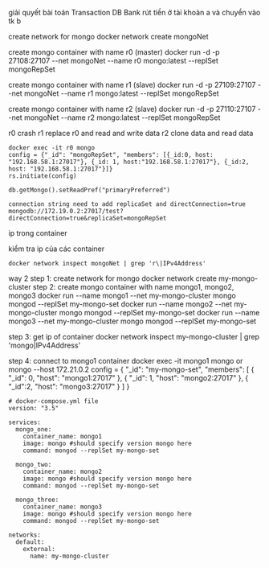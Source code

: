 giải quyết bài toán Transaction DB Bank
rút tiền ở tài khoàn a và chuyển vào tk b

create network for mongo
docker network create mongoNet

create mongo container with name r0 (master)
docker run -d -p 27108:27107 --net mongoNet --name r0 mongo:latest --replSet mongoRepSet


create mongo container with name r1 (slave)
docker run -d -p 27109:27107 --net mongoNet --name r1 mongo:latest --replSet mongoRepSet

create mongo container with name r2 (slave)
docker run -d -p 27110:27107 --net mongoNet --name r2 mongo:latest --replSet mongoRepSet

r0 crash r1 replace r0 and read and write data 
r2 clone data and read data

```
docker exec -it r0 mongo
config = {"_id": "mongoRepSet", "members": [{_id:0, host: "192.168.58.1:27017"}, {_id: 1, host:"192.168.58.1:27017"}, {_id:2, host: "192.168.58.1:27017"}]}
rs.initiate(config)

db.getMongo().setReadPref("primaryPreferred")

connection string need to add replicaSet and directConnection=true
mongodb://172.19.0.2:27017/test?directConnection=true&replicaSet=mongoRepSet
```
ip trong container

kiểm tra ip của các container 
```
docker network inspect mongoNet | grep 'r\|IPv4Address'
```


way 2
step 1: create network for mongo
docker network create my-mongo-cluster
step 2: create mongo container with name mongo1, mongo2, mongo3
docker run --name mongo1 --net my-mongo-cluster mongo mongod --replSet my-mongo-set
docker run --name mongo2 --net my-mongo-cluster mongo mongod --replSet my-mongo-set
docker run --name mongo3 --net my-mongo-cluster mongo mongod --replSet my-mongo-set

step 3: get ip of container
docker network inspect my-mongo-cluster | grep 'mongo\|IPv4Address'

step 4: connect to mongo1 container
docker exec -it mongo1 mongo or mongo --host 172.21.0.2
 config = {
"_id": "my-mongo-set",
 "members": [
 {
 "_id": 0,
 "host": "mongo1:27017"
 },
 {
 "_id": 1,
 "host": "mongo2:27017"
 },
 {
 "_id":2,
 "host": "mongo3:27017"
 }
 ]
}


```
# docker-compose.yml file
version: "3.5"

services:
  mongo_one:
    container_name: mongo1
    image: mongo #should specify version mongo here
    command: mongod --replSet my-mongo-set

  mongo_two:
    container_name: mongo2
    image: mongo #should specify version mongo here
    command: mongod --replSet my-mongo-set

  mongo_three:
    container_name: mongo3
    image: mongo #should specify version mongo here
    command: mongod --replSet my-mongo-set

networks:
  default:
    external:
      name: my-mongo-cluster
```

